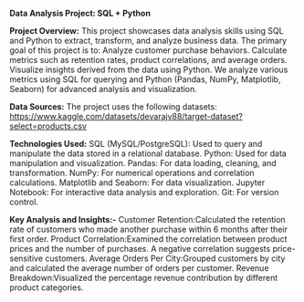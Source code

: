 **Data Analysis Project: SQL + Python**

**Project Overview:**
This project showcases data analysis skills using SQL and Python to extract, transform, and analyze business data. 
The primary goal of this project is to:
Analyze customer purchase behaviors.
Calculate metrics such as retention rates, product correlations, and average orders.
Visualize insights derived from the data using Python.
We analyze various metrics using SQL for querying and Python (Pandas, NumPy, Matplotlib, Seaborn) for advanced analysis and visualization.

**Data Sources:**
The project uses the following datasets:
https://www.kaggle.com/datasets/devarajv88/target-dataset?select=products.csv

**Technologies Used:**
SQL (MySQL/PostgreSQL): Used to query and manipulate the data stored in a relational database.
Python: Used for data manipulation and visualization.
Pandas: For data loading, cleaning, and transformation.
NumPy: For numerical operations and correlation calculations.
Matplotlib and Seaborn: For data visualization.
Jupyter Notebook: For interactive data analysis and exploration.
Git: For version control.

**Key Analysis and Insights:-**
Customer Retention:Calculated the retention rate of customers who made another purchase within 6 months after their first order.
Product Correlation:Examined the correlation between product prices and the number of purchases. A negative correlation suggests price-sensitive customers.
Average Orders Per City:Grouped customers by city and calculated the average number of orders per customer.
Revenue Breakdown:Visualized the percentage revenue contribution by different product categories.
